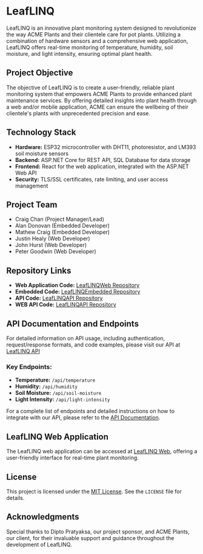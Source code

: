# LeafLINQ

LeafLINQ is an innovative plant monitoring system designed to revolutionize the way ACME Plants and their clientele care for pot plants. Utilizing a combination of hardware sensors and a comprehensive web application, LeafLINQ offers real-time monitoring of temperature, humidity, soil moisture, and light intensity, ensuring optimal plant health.

## Project Objective

The objective of LeafLINQ is to create a user-friendly, reliable plant monitoring system that empowers ACME Plants to provide enhanced plant maintenance services. By offering detailed insights into plant health through a web and/or mobile application, ACME can ensure the wellbeing of their clientele's plants with unprecedented precision and ease.

## Technology Stack

- **Hardware:** ESP32 microcontroller with DHT11, photoresistor, and LM393 soil moisture sensors
- **Backend:** ASP.NET Core for REST API, SQL Database for data storage
- **Frontend:** React for the web application, integrated with the ASP.NET Web API
- **Security:** TLS/SSL certificates, rate limiting, and user access management

## Project Team

- Craig Chan (Project Manager/Lead)
- Alan Donovan (Embedded Developer)
- Mathew Craig (Embedded Developer)
- Justin Healy (Web Developer)
- John Hurst (Web Developer)
- Peter Goodwin (Web Developer)

## Repository Links

- **Web Application Code:** [LeafLINQWeb Repository](https://github.com/ProgrammingProject2024SP1Team6/LeafLINQWeb)
- **Embedded Code:** [LeafLINQEmbedded Repository](https://github.com/ProgrammingProject2024SP1Team6/LeafLINQEmbedded)
- **API Code:** [LeafLINQAPI Repository](https://github.com/ProgrammingProject2024SP1Team6/LeafLINQAPI)
- **WEB API Code:** [LeafLINQAPI Repository](https://github.com/ProgrammingProject2024SP1Team6/LeafLINQWebAPI)

## API Documentation and Endpoints

For detailed information on API usage, including authentication, request/response formats, and code examples, please visit our API at 
[LeafLINQ API](leaflinqwebapi.azurewebsites.net)


### Key Endpoints:

- **Temperature:** `/api/temperature`
- **Humidity:** `/api/humidity`
- **Soil Moisture:** `/api/soil-moisture`
- **Light Intensity:** `/api/light-intensity`

For a complete list of endpoints and detailed instructions on how to integrate with our API, please refer to the [API Documentation](https://leaflinqapi.azurewebsites.net/).

## LeafLINQ Web Application

The LeafLINQ web application can be accessed at [LeafLINQ Web](https://leaflinq.azurewebsites.net/), offering a user-friendly interface for real-time plant monitoring.

## License

This project is licensed under the [MIT License](LICENSE). See the `LICENSE` file for details.

## Acknowledgments

Special thanks to Dipto Pratyaksa, our project sponsor, and ACME Plants, our client, for their invaluable support and guidance throughout the development of LeafLINQ.